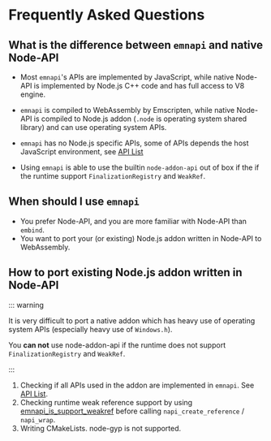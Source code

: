 # Frequently Asked Questions

## What is the difference between `emnapi` and native Node-API

- Most `emnapi`'s APIs are implemented by JavaScript, while native Node-API is implemented by Node.js C++ code and has full access to V8 engine.

- `emnapi` is compiled to WebAssembly by Emscripten, while native Node-API is compiled to Node.js addon (`.node` is operating system shared library) and can use operating system APIs.

- `emnapi` has no Node.js specific APIs, some of APIs depends the host JavaScript environment, see [API List](/reference/list.html)

- Using `emnapi` is able to use the builtin `node-addon-api` out of box if the if the runtime support `FinalizationRegistry` and `WeakRef`.

## When should I use `emnapi`

- You prefer Node-API, and you are more familiar with Node-API than `embind`.
- You want to port your (or existing) Node.js addon written in Node-API to WebAssembly.

## How to port existing Node.js addon written in Node-API

::: warning

It is very difficult to port a native addon which has heavy use of operating system APIs (especially heavy use of `Windows.h`).

You **can not** use node-addon-api 
if the runtime does not support `FinalizationRegistry` and `WeakRef`.

:::

1. Checking if all APIs used in the addon are implemented in `emnapi`. See [API List](/reference/list.html).
2. Checking runtime weak reference support by using [emnapi_is_support_weakref](/reference/additional.html#emnapi-is-support-weakref) before calling `napi_create_reference` / `napi_wrap`.
3. Writing CMakeLists. node-gyp is not supported.
